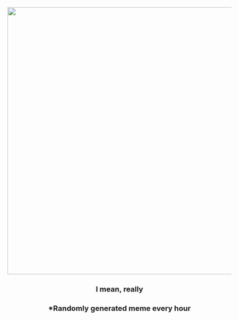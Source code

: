 <p align="center">
        <img src="https://i.redd.it/y5xp5tv7o9191.jpg" width="600" height="600">
        </p>
        <h3 align="center">I mean, really</h3>
        <h3 align="center">*Randomly generated meme every hour</h3>
    